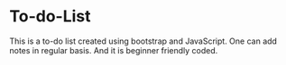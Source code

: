 # To-do-List
This is a to-do list created using bootstrap and JavaScript.
One can add notes in regular basis. And it is beginner friendly coded.
